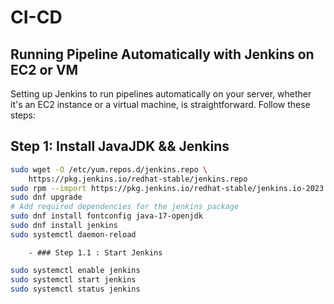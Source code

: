 # CI-CD 
## Running Pipeline Automatically with Jenkins on EC2 or VM
Setting up Jenkins to run pipelines automatically on your server, whether it's an EC2 instance or a virtual machine, is straightforward. 
Follow these steps:
## Step 1: Install JavaJDK && Jenkins
```bash
sudo wget -O /etc/yum.repos.d/jenkins.repo \
    https://pkg.jenkins.io/redhat-stable/jenkins.repo
sudo rpm --import https://pkg.jenkins.io/redhat-stable/jenkins.io-2023.key
sudo dnf upgrade
# Add required dependencies for the jenkins package
sudo dnf install fontconfig java-17-openjdk
sudo dnf install jenkins
sudo systemctl daemon-reload
```
        - ### Step 1.1 : Start Jenkins
```bash
sudo systemctl enable jenkins
sudo systemctl start jenkins
sudo systemctl status jenkins
```
